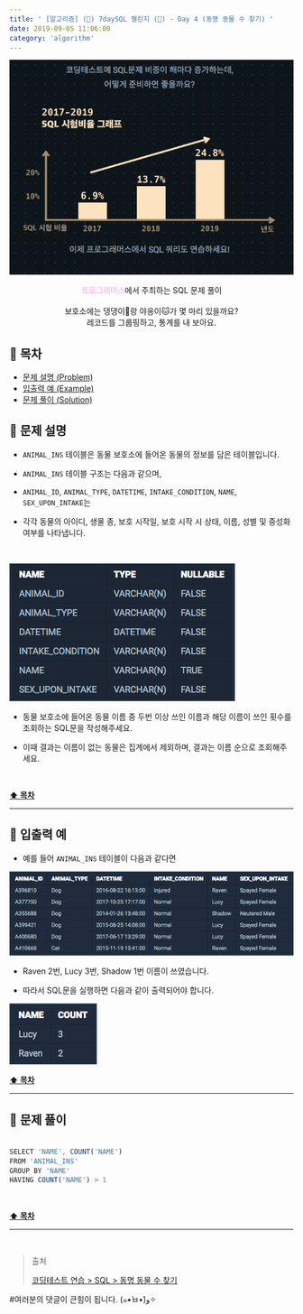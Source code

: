 ```yaml
---
title: ' [알고리즘] (👀) 7daySQL 챌린지 (👀) - Day 4 (동명 동물 수 찾기) '
date: 2019-09-05 11:06:00
category: 'algorithm'
---
```


![](../../../../../assets/algorithm/programmers/sql/programmers.sql.logo.png)

<center><strong style="color:#fbc2eb">프로그래머스</strong>에서 주최하는 SQL 문제 풀이</center>

<br />
 
<center>보호소에는 댕댕이🐶랑 야옹이🐱가 몇 마리 있을까요?<br />레코드를 그룹핑하고, 통계를 내 보아요.</center>

## **💎 목차**
  * [문제 설명 (Problem)](#-문제-설명)
  * [입출력 예 (Example)](#-입출력-예)
  * [문제 풀이 (Solution)](#-문제-풀이)

## **📕 문제 설명**

- `ANIMAL_INS` 테이블은 동물 보호소에 들어온 동물의 정보를 담은 테이블입니다.

- `ANIMAL_INS` 테이블 구조는 다음과 같으며,

- `ANIMAL_ID`, `ANIMAL_TYPE`, `DATETIME`, `INTAKE_CONDITION`, `NAME`, `SEX_UPON_INTAKE`는

- 각각 동물의 아이디, 생물 종, 보호 시작일, 보호 시작 시 상태, 이름, 성별 및 중성화 여부를 나타냅니다.

<br />

![](../../../../../assets/algorithm/programmers/sql/programmers.sql.table.png)
<br />

- 동물 보호소에 들어온 동물 이름 중 두번 이상 쓰인 이름과 해당 이름이 쓰인 횟수를 조회하는 SQL문을 작성해주세요.

- 이때 결과는 이름이 없는 동물은 집계에서 제외하며, 결과는 이름 순으로 조회해주세요.

<br />

**[⬆ 목차](#-목차)**

---

## **📙 입출력 예**

- 예를 들어 `ANIMAL_INS` 테이블이 다음과 같다면

![](../../../../../assets/algorithm/programmers/sql/programmers.sql.8-1.example.png)
<br />

- Raven 2번, Lucy 3번, Shadow 1번 이름이 쓰였습니다.

- 따라서 SQL문을 실행하면 다음과 같이 출력되어야 합니다.

![](../../../../../assets/algorithm/programmers/sql/programmers.sql.8-2.example.png)
<br />

**[⬆ 목차](#-목차)**

---

## **📘 문제 풀이**

```js

SELECT 'NAME', COUNT('NAME')
FROM 'ANIMAL_INS'
GROUP BY 'NAME'
HAVING COUNT('NAME') > 1

```

<br />

**[⬆ 목차](#-목차)**

---

<br />

> 출처
>
> <a href="https://programmers.co.kr/learn/courses/30/lessons/59041" target="_blank">코딩테스트 연습 > SQL > 동명 동물 수 찾기</a>

#여러분의 댓글이 큰힘이 됩니다. (๑•̀ㅂ•́)و✧
